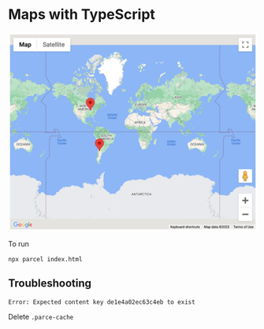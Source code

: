 # Maps with TypeScript

![Maps Screenshot](assets/images/maps-screenshot.png)

To run

```
npx parcel index.html
```

## Troubleshooting

```
Error: Expected content key de1e4a02ec63c4eb to exist
```

Delete `.parce-cache`
